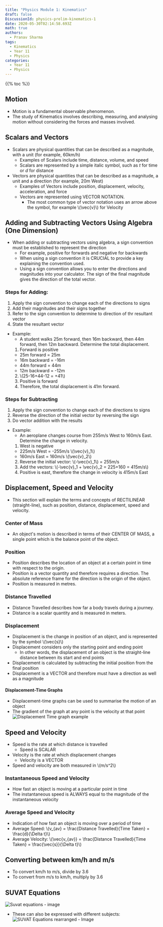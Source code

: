 ```yaml
---
title: "Physics Module 1: Kinematics"
draft: false
DiscussionId: physics-prelim-kinematics-1
date: 2020-05-30T02:14:58.693Z
math: true
authors:
  - Pranav Sharma
tags:
  - Kinematics
  - Year 11
  - Physics
categories:
  - Year 11
  - Physics
---
```

<script type="text/javascript" id="MathJax-script" async
  src="https://cdn.jsdelivr.net/npm/mathjax@3/es5/tex-mml-chtml.js">
</script>

{{% toc %}}

## Motion
- Motion is a fundamental observable phenomenon.
- The study of Kinematics involves describing, measuring, and analysing motion without considering the forces and masses involved.

## Scalars and Vectors
- Scalars are physical quantities that can be described as a magnitude, with a unit (for example, 60km/h)
  - Examples of Scalars include time, distance, volume, and speed
  - Scalars are represented by a simple italic symbol, such as _t_ for time or _d_ for distance
- Vectors are physical quantities that can be described as a magnitude, a unit and a direction (for example, 20m West)
  - Examples of Vectors include position, displacement, velocity, acceleration, and force
  - Vectors are represented using VECTOR NOTATION.
    - The most common type of vector notation uses an arrow above the symbol, for example \\(\vec{v}\\) for Velocity

## Adding and Subtracting Vectors Using Algebra (One Dimension)
- When adding or subtracting vectors using algebra, a sign convention must be established to represent the direction
  - For example, positive for forwards and negative for backwards
  - When using a sign convention it is CRUCIAL to provide a key explaining the convention used.
  - Using a sign convention allows you to enter the directions and magnitudes into your calculator. The sign of the final magnitude gives the direction of the total vector.

### Steps for Adding:

1. Apply the sign convention to change each of the directions to signs
2. Add their magnitudes and their signs together
3. Refer to the sign convention to determine to direction of thr resultant vector
4. State the resultant vector

- Example:
  - A student walks 25m forward, then 16m backward, then 44m forward, then 12m backward. Determine the total displacement.
  1. Forward is positive
    - 25m forward = 25m
    - 16m backward = -16m
    - 44m forward  = 44m
    - 12m backward = -12m
  2. \\(25-16+44-12 = +41\\)
  3. Positive is forward
  4. Therefore, the total displacement is 41m forward.

### Steps for Subtracting

1. Apply the sign convention to change each of the directions to signs
2. Reverse the direction of the initial vector by reversing the sign
3. Do vector addition with the results

- Example:
  - An aeroplane changes course from 255m/s West to 160m/s East. Determine the change in velocity.
  1. West is negative
    - 225m/s West = -255m/s \\(\vec{v}_1\\)
    - 160m/s East = 160m/s \\(\vec{v}_2\\)
  2. Reverse the initial vector: \\(-\vec{v}_1\\) = 255m/s
  3. Add the vectors: \\(-\vec{v}_1 + \vec{v}_2 = 225+160 = 415m/s\\)
  4. Positive is east, therefore the change in velocity is 415m/s East

## Displacement, Speed and Velocity
- This section will explain the terms and concepts of RECTILINEAR (straight-line), such as position, distance, displacement, speed and velocity.
### Center of Mass
- An object's motion is described in terms of their CENTER OF MASS, a single point which is the balance point of the object.
### Position
- Position describes the location of an object at a certain point in time with respect to the origin.
- Position is a vector quantity and therefore requires a direction. The absolute reference frame for the direction is the origin of the object.
- Position is measured in metres.
### Distance Travelled
- Distance Travelled describes how far a body travels during a journey.
- Distance is a scalar quantity and is measured in meters.

### Displacement
- Displacement is the change in position of an object, and is represented by the symbol \\(\vec{s}\\)
- Displacement considers only the starting point and ending point
  - In other words, the displacement of an object is the straight-line distance between its start and end points
- Displacement is calculated by subtracting the initial position from the final position
- Displacement is a VECTOR and therefore must have a direction as well as a magnitude
#### Displacement-Time Graphs
- Displacement-time graphs can be used to summarise the motion of an object
- The gradient of the graph at any point is the velocity at that point
![Displacement Time graph example](https://cdn1.byjus.com/physics/2017/10/07053000/Distance-Time-Graph2.png)

## Speed and Velocity
- Speed is the rate at which distance is travelled
  - Speed is SCALAR
- Velocity is the rate at which displacement changes
  - Velocity is a VECTOR
- Speed and velocity are both measured in \\(m/s^2\\)
### Instantaneous Speed and Velocity
- How fast an object is moving at a particular point in time
- The instantaneous speed is ALWAYS equal to the magnitude of the instantaneous velocity
### Average Speed and Velocity
- Indication of how fast an object is moving over a period of time
- Average Speed: \\(v_{av} = \frac{Distance Travelled}{Time Taken} = \frac{d}{\Delta t}\\)
- Average Velocity: \\(\vec{v_{av}} = \frac{Distance Travelled}{Time Taken} = \frac{\vec{s}}{\Delta t}\\)

## Converting between km/h and m/s
- To convert km/h to m/s, divide by 3.6
- To convert from m/s to km/h, multiply by 3.6

## SUVAT Equations
![Suvat equations - image](/images/suvat-1.png)
- These can also be expressed with different subjects:
![SUVAT Equations rearranged - Image](/images/suvat-rearranged1.png)
